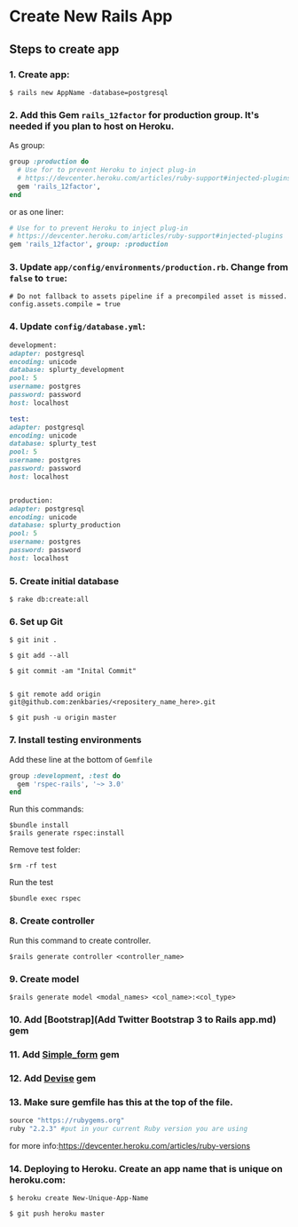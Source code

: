 # Create New Rails App

## Steps to create app

### 1.  Create app:

```        
$ rails new AppName -database=postgresql
```
### 2. Add this Gem `rails_12factor` for production group. It's needed if you plan to host on Heroku.
As group:
```ruby
group :production do
  # Use for to prevent Heroku to inject plug-in
  # https://devcenter.heroku.com/articles/ruby-support#injected-plugins
  gem 'rails_12factor',
end
```
or as one liner:
```ruby
# Use for to prevent Heroku to inject plug-in
# https://devcenter.heroku.com/articles/ruby-support#injected-plugins
gem 'rails_12factor', group: :production
```


### 3.  Update `app/config/environments/production.rb`. Change from   `false` to `true`:

```
# Do not fallback to assets pipeline if a precompiled asset is missed.
config.assets.compile = true
```

### 4. Update `config/database.yml`:

```ruby
development:
adapter: postgresql
encoding: unicode
database: splurty_development
pool: 5
username: postgres
password: password
host: localhost

test:
adapter: postgresql
encoding: unicode
database: splurty_test
pool: 5
username: postgres
password: password
host: localhost


production:
adapter: postgresql
encoding: unicode
database: splurty_production
pool: 5
username: postgres
password: password
host: localhost
```

### 5. Create initial database

```
$ rake db:create:all
```

### 6. Set up Git

```
$ git init .
```

```
$ git add --all
```

```
$ git commit -am "Inital Commit"
```

```

$ git remote add origin git@github.com:zenkbaries/<repositery_name_here>.git

```

```
$ git push -u origin master
```
### 7.  Install testing environments
Add these line at the bottom of `Gemfile`

```ruby
group :development, :test do
  gem 'rspec-rails', '~> 3.0'
end
```
Run this commands:
```
$bundle install
$rails generate rspec:install
```
Remove test folder:
```
$rm -rf test
```

Run the test
```
$bundle exec rspec
```

### 8. Create controller
Run this command to create controller.
```
$rails generate controller <controller_name>
```

### 9. Create model
```
$rails generate model <modal_names> <col_name>:<col_type>
```

### 10. Add [Bootstrap](Add Twitter Bootstrap 3 to Rails app.md) gem

### 11. Add [Simple_form](https://github.com/plataformatec/simple_form) gem 

### 12. Add [Devise](https://github.com/plataformatec/devise) gem

### 13. Make sure gemfile has this at the top of the file.

```ruby
source "https://rubygems.org"
ruby "2.2.3" #put in your current Ruby version you are using
```

for more info:https://devcenter.heroku.com/articles/ruby-versions


### 14.  Deploying to Heroku. Create an app name that is unique on heroku.com:

```
$ heroku create New-Unique-App-Name
```

```
$ git push heroku master
```
